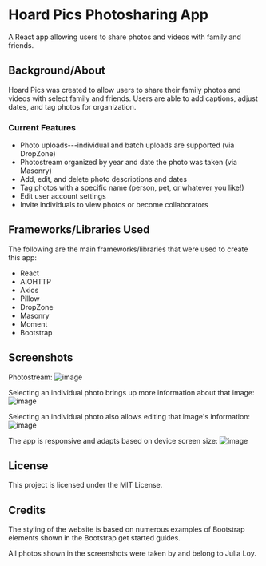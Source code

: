 # Hoard Pics Photosharing App
A React app allowing users to share photos and videos with family and friends.

## Background/About
Hoard Pics was created to allow users to share their family photos and videos with select family and friends. Users are able to add captions, adjust dates, and tag photos for organization.

### Current Features
* Photo uploads---individual and batch uploads are supported (via DropZone)
* Photostream organized by year and date the photo was taken (via Masonry)
* Add, edit, and delete photo descriptions and dates
* Tag photos with a specific name (person, pet, or whatever you like!)
* Edit user account settings
* Invite individuals to view photos or become collaborators

## Frameworks/Libraries Used
The following are the main frameworks/libraries that were used to create this app:
* React
* AIOHTTP
* Axios
* Pillow
* DropZone
* Masonry
* Moment
* Bootstrap

## Screenshots
Photostream:
![image](https://github.com/julialoy/photo-sharing-app/assets/19575905/6e3ba938-6038-482d-b4a6-0686af7c05ff)

Selecting an individual photo brings up more information about that image:
![image](https://github.com/julialoy/photo-sharing-app/assets/19575905/ff872075-2462-4adc-b33d-f63d952b26c4)

Selecting an individual photo also allows editing that image's information:
![image](https://github.com/julialoy/photo-sharing-app/assets/19575905/6360e71a-0d4f-4033-a39b-d1b4e9b9d0ac)

The app is responsive and adapts based on device screen size:
![image](https://github.com/julialoy/photo-sharing-app/assets/19575905/4a6e5dbf-6ab9-43b4-ae18-be234629de2d)

## License
This project is licensed under the MIT License.

## Credits
The styling of the website is based on numerous examples of Bootstrap elements shown in the Bootstrap get started guides.

All photos shown in the screenshots were taken by and belong to Julia Loy.
